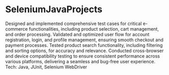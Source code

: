 # SeleniumJavaProjects
Designed and implemented comprehensive test cases for critical e-commerce functionalities, including product 
selection, cart management, and order processing.
Validated and optimized user flow for account registration, login, and profile management, ensuring smooth checkout 
and payment processes.
Tested product search functionality, including filtering and sorting options, for accuracy and relevance.
Conducted cross-browser and device compatibility testing to ensure consistent performance across various platforms, 
delivering a seamless and bug-free user experience.
Tech: Java, JUnit, Selenium WebDriver
